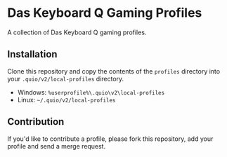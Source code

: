 # Das Keyboard Q Gaming Profiles
A collection of Das Keyboard Q gaming profiles.

## Installation
Clone this repository and copy the contents of the `profiles` directory into your `.quio/v2/local-profiles` directory.

- Windows: `%userprofile%\.quio\v2\local-profiles`
- Linux: `~/.quio/v2/local-profiles`


## Contribution
If you'd like to contribute a profile, please fork this repository, add your profile and send a merge request.
